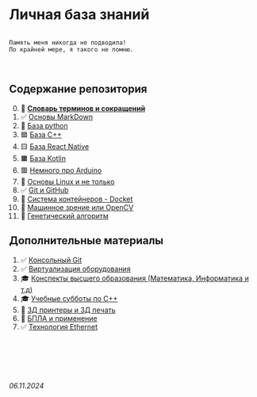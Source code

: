 # Личная база знаний 

```

Память меня никогда не подводила!
По крайней мере, я такого не помню.

```

<br>

## **Содержание репозитория**

0. 📙 [**Словарь терминов и сокращений**](./Dictionary.md)
1. ✅ [Основы MarkDown](./General/Markdown.md) 
2. 🐍 [База python](./Python/)
3. 🟦 [База C++](./C++/) 
4. 🟨 [База React Native](./ReactNative/) 
5. 🟧 [База Kotlin](./Kotlin/) 
6. 🟥 [Немного про Arduino](./Arduino/README.md) 
7. 🐧 [Основы Linux и не только](./Linux/) 
8. ✅ [Git и GitHub](./GitHub/)
9. 🐋 [Система контейнеров - Docket](./Docker/)
10. 👀 [Машинное зрение или OpenCV](./OpenCV/)
11. 🧠 [Генетический алгоритм](./General/GeneticAlgorithm.md) 


## **Дополнительные материалы**

1. ✅ [Консольный Git](./General/git.md)
2. ✅ [Виртуализация оборудования](./General/virtualization.md)
3. 🎓 [Конспекты высшего образования (Математика, Информатика и т.д)](./Higher/) 
4. 🎓 [Учебные субботы по C++](./Higher/SSaturdays/)
5. 🧊 [3Д принтеры и 3Д печать](./General/3DPrint.md)
6. 🚁 [БПЛА и применение ](./General/Drone.md)
7. ✅ [Технология Ethernet](./General/Ethernet.md)


<br><br>
<br><br>


###### 06.11.2024
